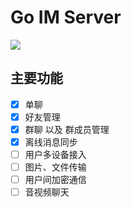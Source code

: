 # Go IM Server

![](https://docs-1257369645.cos.ap-chengdu.myqcloud.com/goim/goim.png)

## 主要功能

- [x] 单聊
- [x] 好友管理
- [x] 群聊 以及 群成员管理
- [x] 离线消息同步
- [ ] 用户多设备接入
- [ ] 图片、文件传输
- [ ] 用户间加密通信
- [ ] 音视频聊天